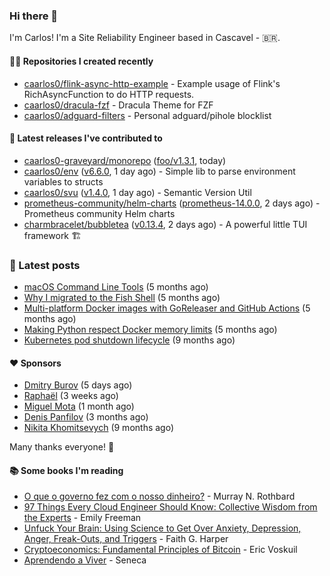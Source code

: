 ### Hi there 👋

I'm Carlos! I'm a Site Reliability Engineer based in Cascavel - 🇧🇷.

#### 👨‍💻 Repositories I created recently
- [caarlos0/flink-async-http-example](https://github.com/caarlos0/flink-async-http-example) - Example usage of Flink&#39;s RichAsyncFunction to do HTTP requests.
- [caarlos0/dracula-fzf](https://github.com/caarlos0/dracula-fzf) - Dracula Theme for FZF
- [caarlos0/adguard-filters](https://github.com/caarlos0/adguard-filters) - Personal adguard/pihole blocklist

#### 🚀 Latest releases I've contributed to


- [caarlos0-graveyard/monorepo](https://github.com/caarlos0-graveyard/monorepo) ([foo/v1.3.1](https://github.com/caarlos0-graveyard/monorepo/releases/tag/foo%2Fv1.3.1), today)
- [caarlos0/env](https://github.com/caarlos0/env) ([v6.6.0](https://github.com/caarlos0/env/releases/tag/v6.6.0), 1 day ago) - Simple lib to parse environment variables to structs
- [caarlos0/svu](https://github.com/caarlos0/svu) ([v1.4.0](https://github.com/caarlos0/svu/releases/tag/v1.4.0), 1 day ago) - Semantic Version Util
- [prometheus-community/helm-charts](https://github.com/prometheus-community/helm-charts) ([prometheus-14.0.0](https://github.com/prometheus-community/helm-charts/releases/tag/prometheus-14.0.0), 2 days ago) - Prometheus community Helm charts
- [charmbracelet/bubbletea](https://github.com/charmbracelet/bubbletea) ([v0.13.4](https://github.com/charmbracelet/bubbletea/releases/tag/v0.13.4), 2 days ago) - A powerful little TUI framework 🏗

### 📄 Latest posts
- [macOS Command Line Tools](https://carlosbecker.com/posts/xcode-select/) (5 months ago)
- [Why I migrated to the Fish Shell](https://carlosbecker.com/posts/fish/) (5 months ago)
- [Multi-platform Docker images with GoReleaser and GitHub Actions](https://carlosbecker.com/posts/multi-platform-docker-images-goreleaser-gh-actions/) (5 months ago)
- [Making Python respect Docker memory limits](https://carlosbecker.com/posts/python-docker-limits/) (5 months ago)
- [Kubernetes pod shutdown lifecycle](https://carlosbecker.com/posts/k8s-pod-shutdown-lifecycle/) (9 months ago)

#### ❤️ Sponsors
- [Dmitry Burov](https://github.com/dmitryburov) (5 days ago)
- [Raphaël](https://github.com/sundowndev) (3 weeks ago)
- [Miguel Mota](https://github.com/miguelmota) (1 month ago)
- [Denis Panfilov](https://github.com/flaticols) (3 months ago)
- [Nikita Khomitsevych](https://github.com/hamsternik) (9 months ago)

Many thanks everyone! 🙏

#### 📚 Some books I'm reading
- [O que o governo fez com o nosso dinheiro?](https://www.goodreads.com/book/show/25266290-o-que-o-governo-fez-com-o-nosso-dinheiro) - Murray N. Rothbard
- [97 Things Every Cloud Engineer Should Know: Collective Wisdom from the Experts](https://www.goodreads.com/book/show/53483754-97-things-every-cloud-engineer-should-know) - Emily Freeman
- [Unfuck Your Brain: Using Science to Get Over Anxiety, Depression, Anger, Freak-Outs, and Triggers](https://www.goodreads.com/book/show/34885438-unfuck-your-brain) - Faith G. Harper
- [Cryptoeconomics: Fundamental Principles of Bitcoin](https://www.goodreads.com/book/show/56919322-cryptoeconomics) - Eric Voskuil
- [Aprendendo a Viver](https://www.goodreads.com/book/show/28219486-aprendendo-a-viver) - Seneca
